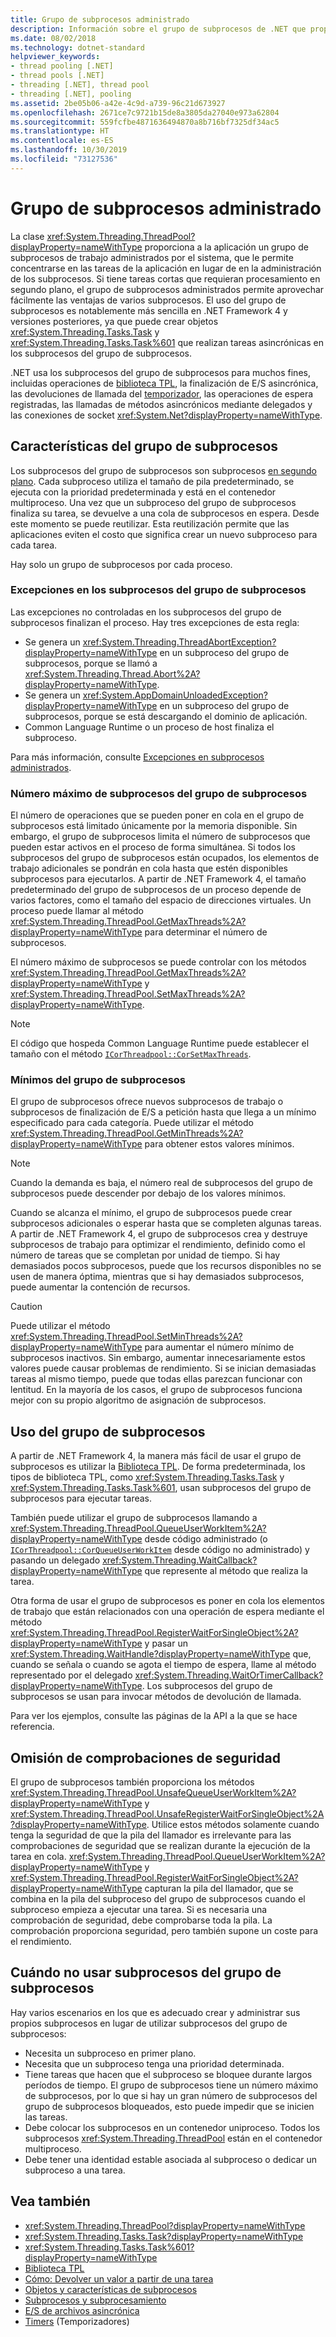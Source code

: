 ```yaml
---
title: Grupo de subprocesos administrado
description: Información sobre el grupo de subprocesos de .NET que proporciona subprocesos de trabajo en segundo plano
ms.date: 08/02/2018
ms.technology: dotnet-standard
helpviewer_keywords:
- thread pooling [.NET]
- thread pools [.NET]
- threading [.NET], thread pool
- threading [.NET], pooling
ms.assetid: 2be05b06-a42e-4c9d-a739-96c21d673927
ms.openlocfilehash: 2671ce7c9721b15de8a3805da27040e973a62804
ms.sourcegitcommit: 559fcfbe4871636494870a8b716bf7325df34ac5
ms.translationtype: HT
ms.contentlocale: es-ES
ms.lasthandoff: 10/30/2019
ms.locfileid: "73127536"
---
```

# <a name="the-managed-thread-pool"></a>Grupo de subprocesos administrado

La clase <xref:System.Threading.ThreadPool?displayProperty=nameWithType> proporciona a la aplicación un grupo de subprocesos de trabajo administrados por el sistema, que le permite concentrarse en las tareas de la aplicación en lugar de en la administración de los subprocesos. Si tiene tareas cortas que requieran procesamiento en segundo plano, el grupo de subprocesos administrados permite aprovechar fácilmente las ventajas de varios subprocesos. El uso del grupo de subprocesos es notablemente más sencilla en .NET Framework 4 y versiones posteriores, ya que puede crear objetos <xref:System.Threading.Tasks.Task> y <xref:System.Threading.Tasks.Task%601> que realizan tareas asincrónicas en los subprocesos del grupo de subprocesos.  
  
.NET usa los subprocesos del grupo de subprocesos para muchos fines, incluidas operaciones de [biblioteca TPL](../parallel-programming/task-parallel-library-tpl.md), la finalización de E/S asincrónica, las devoluciones de llamada del [temporizador](timers.md), las operaciones de espera registradas, las llamadas de métodos asincrónicos mediante delegados y las conexiones de socket <xref:System.Net?displayProperty=nameWithType>.  

## <a name="thread-pool-characteristics"></a>Características del grupo de subprocesos

Los subprocesos del grupo de subprocesos son subprocesos [en segundo plano](foreground-and-background-threads.md). Cada subproceso utiliza el tamaño de pila predeterminado, se ejecuta con la prioridad predeterminada y está en el contenedor multiproceso. Una vez que un subproceso del grupo de subprocesos finaliza su tarea, se devuelve a una cola de subprocesos en espera. Desde este momento se puede reutilizar. Esta reutilización permite que las aplicaciones eviten el costo que significa crear un nuevo subproceso para cada tarea.
  
Hay solo un grupo de subprocesos por cada proceso.  
  
### <a name="exceptions-in-thread-pool-threads"></a>Excepciones en los subprocesos del grupo de subprocesos

Las excepciones no controladas en los subprocesos del grupo de subprocesos finalizan el proceso. Hay tres excepciones de esta regla:  
  
- Se genera un <xref:System.Threading.ThreadAbortException?displayProperty=nameWithType> en un subproceso del grupo de subprocesos, porque se llamó a <xref:System.Threading.Thread.Abort%2A?displayProperty=nameWithType>.  
- Se genera un <xref:System.AppDomainUnloadedException?displayProperty=nameWithType> en un subproceso del grupo de subprocesos, porque se está descargando el dominio de aplicación.  
- Common Language Runtime o un proceso de host finaliza el subproceso.  
  
Para más información, consulte [Excepciones en subprocesos administrados](exceptions-in-managed-threads.md).  
  
### <a name="maximum-number-of-thread-pool-threads"></a>Número máximo de subprocesos del grupo de subprocesos

El número de operaciones que se pueden poner en cola en el grupo de subprocesos está limitado únicamente por la memoria disponible. Sin embargo, el grupo de subprocesos limita el número de subprocesos que pueden estar activos en el proceso de forma simultánea. Si todos los subprocesos del grupo de subprocesos están ocupados, los elementos de trabajo adicionales se pondrán en cola hasta que estén disponibles subprocesos para ejecutarlos. A partir de .NET Framework 4, el tamaño predeterminado del grupo de subprocesos de un proceso depende de varios factores, como el tamaño del espacio de direcciones virtuales. Un proceso puede llamar al método <xref:System.Threading.ThreadPool.GetMaxThreads%2A?displayProperty=nameWithType> para determinar el número de subprocesos.  
  
El número máximo de subprocesos se puede controlar con los métodos <xref:System.Threading.ThreadPool.GetMaxThreads%2A?displayProperty=nameWithType> y <xref:System.Threading.ThreadPool.SetMaxThreads%2A?displayProperty=nameWithType>.  

> [!NOTE]
> El código que hospeda Common Language Runtime puede establecer el tamaño con el método [`ICorThreadpool::CorSetMaxThreads`](../../framework/unmanaged-api/hosting/icorthreadpool-corsetmaxthreads-method.md).  
  
### <a name="thread-pool-minimums"></a>Mínimos del grupo de subprocesos

El grupo de subprocesos ofrece nuevos subprocesos de trabajo o subprocesos de finalización de E/S a petición hasta que llega a un mínimo especificado para cada categoría. Puede utilizar el método <xref:System.Threading.ThreadPool.GetMinThreads%2A?displayProperty=nameWithType> para obtener estos valores mínimos.  
  
> [!NOTE]
> Cuando la demanda es baja, el número real de subprocesos del grupo de subprocesos puede descender por debajo de los valores mínimos.  
  
Cuando se alcanza el mínimo, el grupo de subprocesos puede crear subprocesos adicionales o esperar hasta que se completen algunas tareas. A partir de .NET Framework 4, el grupo de subprocesos crea y destruye subprocesos de trabajo para optimizar el rendimiento, definido como el número de tareas que se completan por unidad de tiempo. Si hay demasiados pocos subprocesos, puede que los recursos disponibles no se usen de manera óptima, mientras que si hay demasiados subprocesos, puede aumentar la contención de recursos.  
  
> [!CAUTION]
> Puede utilizar el método <xref:System.Threading.ThreadPool.SetMinThreads%2A?displayProperty=nameWithType> para aumentar el número mínimo de subprocesos inactivos. Sin embargo, aumentar innecesariamente estos valores puede causar problemas de rendimiento. Si se inician demasiadas tareas al mismo tiempo, puede que todas ellas parezcan funcionar con lentitud. En la mayoría de los casos, el grupo de subprocesos funciona mejor con su propio algoritmo de asignación de subprocesos.  

## <a name="using-the-thread-pool"></a>Uso del grupo de subprocesos

A partir de .NET Framework 4, la manera más fácil de usar el grupo de subprocesos es utilizar la [Biblioteca TPL](../parallel-programming/task-parallel-library-tpl.md). De forma predeterminada, los tipos de biblioteca TPL, como <xref:System.Threading.Tasks.Task> y <xref:System.Threading.Tasks.Task%601>, usan subprocesos del grupo de subprocesos para ejecutar tareas.

También puede utilizar el grupo de subprocesos llamando a <xref:System.Threading.ThreadPool.QueueUserWorkItem%2A?displayProperty=nameWithType> desde código administrado (o [`ICorThreadpool::CorQueueUserWorkItem`](../../framework/unmanaged-api/hosting/icorthreadpool-corqueueuserworkitem-method.md) desde código no administrado) y pasando un delegado <xref:System.Threading.WaitCallback?displayProperty=nameWithType> que represente al método que realiza la tarea.

Otra forma de usar el grupo de subprocesos es poner en cola los elementos de trabajo que están relacionados con una operación de espera mediante el método <xref:System.Threading.ThreadPool.RegisterWaitForSingleObject%2A?displayProperty=nameWithType> y pasar un <xref:System.Threading.WaitHandle?displayProperty=nameWithType> que, cuando se señala o cuando se agota el tiempo de espera, llame al método representado por el delegado <xref:System.Threading.WaitOrTimerCallback?displayProperty=nameWithType>. Los subprocesos del grupo de subprocesos se usan para invocar métodos de devolución de llamada.  

Para ver los ejemplos, consulte las páginas de la API a la que se hace referencia.
  
## <a name="skipping-security-checks"></a>Omisión de comprobaciones de seguridad

El grupo de subprocesos también proporciona los métodos <xref:System.Threading.ThreadPool.UnsafeQueueUserWorkItem%2A?displayProperty=nameWithType> y <xref:System.Threading.ThreadPool.UnsafeRegisterWaitForSingleObject%2A?displayProperty=nameWithType>. Utilice estos métodos solamente cuando tenga la seguridad de que la pila del llamador es irrelevante para las comprobaciones de seguridad que se realizan durante la ejecución de la tarea en cola. <xref:System.Threading.ThreadPool.QueueUserWorkItem%2A?displayProperty=nameWithType> y <xref:System.Threading.ThreadPool.RegisterWaitForSingleObject%2A?displayProperty=nameWithType> capturan la pila del llamador, que se combina en la pila del subproceso del grupo de subprocesos cuando el subproceso empieza a ejecutar una tarea. Si es necesaria una comprobación de seguridad, debe comprobarse toda la pila. La comprobación proporciona seguridad, pero también supone un coste para el rendimiento.  

## <a name="when-not-to-use-thread-pool-threads"></a>Cuándo no usar subprocesos del grupo de subprocesos

Hay varios escenarios en los que es adecuado crear y administrar sus propios subprocesos en lugar de utilizar subprocesos del grupo de subprocesos:  
  
- Necesita un subproceso en primer plano.  
- Necesita que un subproceso tenga una prioridad determinada.  
- Tiene tareas que hacen que el subproceso se bloquee durante largos períodos de tiempo. El grupo de subprocesos tiene un número máximo de subprocesos, por lo que si hay un gran número de subprocesos del grupo de subprocesos bloqueados, esto puede impedir que se inicien las tareas.  
- Debe colocar los subprocesos en un contenedor uniproceso. Todos los subprocesos <xref:System.Threading.ThreadPool> están en el contenedor multiproceso.  
- Debe tener una identidad estable asociada al subproceso o dedicar un subproceso a una tarea.  
  
## <a name="see-also"></a>Vea también

- <xref:System.Threading.ThreadPool?displayProperty=nameWithType>
- <xref:System.Threading.Tasks.Task?displayProperty=nameWithType>
- <xref:System.Threading.Tasks.Task%601?displayProperty=nameWithType>
- [Biblioteca TPL](../parallel-programming/task-parallel-library-tpl.md)
- [Cómo: Devolver un valor a partir de una tarea](../parallel-programming/how-to-return-a-value-from-a-task.md)
- [Objetos y características de subprocesos](threading-objects-and-features.md)
- [Subprocesos y subprocesamiento](threads-and-threading.md)
- [E/S de archivos asincrónica](../io/asynchronous-file-i-o.md)
- [Timers](timers.md) (Temporizadores)
